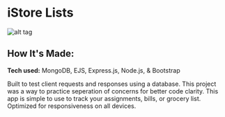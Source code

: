 # iStore Lists

![alt tag](https://i.ibb.co/8gNkF82/list-Tracker.gif)

## How It's Made:
**Tech used:** MongoDB, EJS, Express.js, Node.js, & Bootstrap

Built to test client requests and responses using a database. This project was a way to practice seperation of concerns for better code clarity. This app is simple to use to track your assignments, bills, or grocery list. Optimized for responsiveness on all devices.
